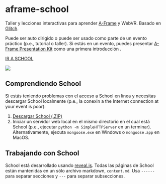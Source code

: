 # aframe-school

Taller y lecciones interactivas para aprender [A-Frame](https://aframe.io) y
WebVR. Basado en [Glitch](https://glitch.com).

Puede ser auto dirigido o puede ser usado como parte de un evento práctico (p.e., tutorial
o taller). Si estás en un evento, puedes presentar [A-Frame
Presentation Kit](https://github.com/aframevr/aframe-presentation-kit) como una primera introducción .

[IR A SCHOOL](https://aframe.io/aframe-school/)

![](https://cloud.githubusercontent.com/assets/674727/24431825/1a2c83de-13d3-11e7-9739-dd5004891684.png)

## Comprendiendo School

Si estás teniendo problemas con el acceso a School en línea y necesitas descargar
School localmente (p.e., la conexin a the Internet connection at your event is poor):

1. [Descargar School (.ZIP)](http://github.com/aframevr/aframe-school/zipball/master)
2. Iniciar un servidor web local en el mismo directorio en el cual está School (p.e., ejecutar
`python -m SimpleHTTPServer` en un terminar). Alternativamente, ejecuta
`mongoose.exe` en Windows o `mongoose.app` en MacOS.

## Trabajando con School

School está desarrollado usando [reveal.js](https://github.com/hakimel/reveal.js/).
Todas las páginas de School están mantenidas en un sólo archivo markdown,
`content.md`. Usa `------` para separar secciones y `---` para separar subsecciones.
